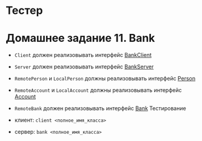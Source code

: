 # Тестер
# Домашнее задание 11. Bank
* `Client` должен реализовывать интерфейс [BankClient](/BankClient.java/ "BankClient")
* `Server` должен реализовывать интерфейс [BankServer](/BankServer.java/ "BankServer")

* `RemotePerson` и `LocalPerson` должны реализовывать интерфейс [Person](/Person.java/ "Person")
* `RemoteAccount` и `LocalAccount` должны реализовывать интерфейс [Account](/Account.java/ "Account")
* `RemoteBank` должен реализовывать интерфейс [Bank](/Bank.java/ "Bank")
Тестирование
* клиент: `client <полное_имя_класса>`
* сервер: `bank <полное_имя_класса>`
